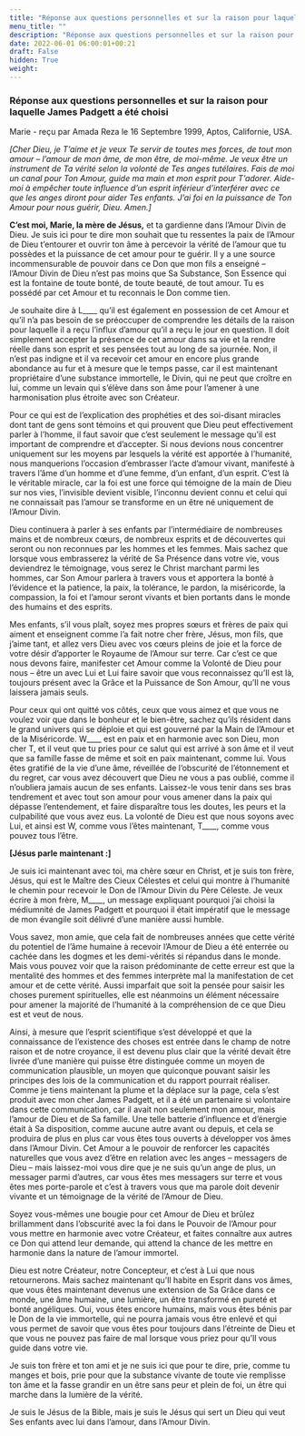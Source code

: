 ```yaml
---
title: "Réponse aux questions personnelles et sur la raison pour laquelle James Padgett a été choisi"
menu_title: ""
description: "Réponse aux questions personnelles et sur la raison pour laquelle James Padgett a été choisi"
date: 2022-06-01 06:00:01+00:21
draft: False
hidden: True
weight:
---
```

### Réponse aux questions personnelles et sur la raison pour laquelle James Padgett a été choisi

Marie - reçu par Amada Reza le 16 Septembre 1999, Aptos, Californie, USA.

*[Cher Dieu, je T’aime et je veux Te servir de toutes mes forces, de tout mon amour – l’amour de mon âme, de mon être, de moi-même. Je veux être un instrument de Ta vérité selon la volonté de Tes anges tutélaires. Fais de moi un canal pour Ton Amour, guide ma main et mon esprit pour T’adorer. Aide-moi à empêcher toute influence d’un esprit inférieur d’interférer avec ce que les anges diront pour aider Tes enfants. J’ai foi en la puissance de Ton Amour pour nous guérir, Dieu. Amen.]*

**C’est moi, Marie, la mère de Jésus,** et ta gardienne dans l’Amour Divin de Dieu. Je suis ici pour te dire mon souhait que tu ressentes la paix de l’Amour de Dieu t’entourer et ouvrir ton âme à percevoir la vérité de l’amour que tu possèdes et la puissance de cet amour pour te guérir. Il y a une source incommensurable de pouvoir dans ce Don que mon fils a enseigné – l’Amour Divin de Dieu n’est pas moins que Sa Substance, Son Essence qui est la fontaine de toute bonté, de toute beauté, de tout amour. Tu es possédé par cet Amour et tu reconnais le Don comme tien.

Je souhaite dire à L____ qu’il est également en possession de cet Amour et qu’il n’a pas besoin de se préoccuper de comprendre les détails de la raison pour laquelle il a reçu l’influx d’amour qu’il a reçu le jour en question. Il doit simplement accepter la présence de cet amour dans sa vie et la rendre réelle dans son esprit et ses pensées tout au long de sa journée. Non, il n’est pas indigne et il va recevoir cet amour en encore plus grande abondance au fur et à mesure que le temps passe, car il est maintenant propriétaire d’une substance immortelle, le Divin, qui ne peut que croître en lui, comme un levain qui s’élève dans son âme pour l’amener à une harmonisation plus étroite avec son Créateur.

Pour ce qui est de l’explication des prophéties et des soi-disant miracles dont tant de gens sont témoins et qui prouvent que Dieu peut effectivement parler à l’homme, il faut savoir que c’est seulement le message qu’il est important de comprendre et d’accepter. Si nous devions nous concentrer uniquement sur les moyens par lesquels la vérité est apportée à l’humanité, nous manquerions l’occasion d’embrasser l’acte d’amour vivant, manifesté à travers l’âme d’un homme et d’une femme, d’un enfant, d’un esprit. C’est là le véritable miracle, car la foi est une force qui témoigne de la main de Dieu sur nos vies, l’invisible devient visible, l’inconnu devient connu et celui qui ne connaissait pas l’amour se transforme en un être né uniquement de l’Amour Divin.

Dieu continuera à parler à ses enfants par l’intermédiaire de nombreuses mains et de nombreux cœurs, de nombreux esprits et de découvertes qui seront ou non reconnues par les hommes et les femmes. Mais sachez que lorsque vous embrasserez la vérité de Sa Présence dans votre vie, vous deviendrez le témoignage, vous serez le Christ marchant parmi les hommes, car Son Amour parlera à travers vous et apportera la bonté à l’évidence et la patience, la paix, la tolérance, le pardon, la miséricorde, la compassion, la foi et l’amour seront vivants et bien portants dans le monde des humains et des esprits.

Mes enfants, s’il vous plaît, soyez mes propres sœurs et frères de paix qui aiment et enseignent comme l’a fait notre cher frère, Jésus, mon fils, que j’aime tant, et allez vers Dieu avec vos cœurs pleins de joie et la force de votre désir d’apporter le Royaume de l’Amour sur terre. Car c’est ce que nous devons faire, manifester cet Amour comme la Volonté de Dieu pour nous – être un avec Lui et Lui faire savoir que vous reconnaissez qu’Il est là, toujours présent avec la Grâce et la Puissance de Son Amour, qu’Il ne vous laissera jamais seuls.

Pour ceux qui ont quitté vos côtés, ceux que vous aimez et que vous ne voulez voir que dans le bonheur et le bien-être, sachez qu’ils résident dans le grand univers qui se déploie et qui est gouverné par la Main de l’Amour et de la Miséricorde. W____ est en paix et en harmonie avec son Dieu, mon cher T, et il veut que tu pries pour ce salut qui est arrivé à son âme et il veut que sa famille fasse de même et soit en paix maintenant, comme lui. Vous êtes gratifié de la vie d’une âme, réveillée de l’obscurité de l’étonnement et du regret, car vous avez découvert que Dieu ne vous a pas oublié, comme il n’oubliera jamais aucun de ses enfants. Laissez-le vous tenir dans ses bras tendrement et avec tout son amour pour vous amener dans la paix qui dépasse l’entendement, et faire disparaître tous les doutes, les peurs et la culpabilité que vous avez eus. La volonté de Dieu est que nous soyons avec Lui, et ainsi est W, comme vous l’êtes maintenant, T____, comme vous pouvez tous l’être.

**[Jésus parle maintenant :]**

Je suis ici maintenant avec toi, ma chère sœur en Christ, et je suis ton frère, Jésus, qui est le Maître des Cieux Célestes et celui qui montre à l’humanité le chemin pour recevoir le Don de l’Amour Divin du Père Céleste. Je veux écrire à mon frère, M____, un message expliquant pourquoi j’ai choisi la médiumnité de James Padgett et pourquoi il était impératif que le message de mon évangile soit délivré d’une manière aussi humble.

Vous savez, mon amie, que cela fait de nombreuses années que cette vérité du potentiel de l’âme humaine à recevoir l’Amour de Dieu a été enterrée ou cachée dans les dogmes et les demi-vérités si répandus dans le monde. Mais vous pouvez voir que la raison prédominante de cette erreur est que la mentalité des hommes et des femmes interprète mal la manifestation de cet amour et de cette vérité. Aussi imparfait que soit la pensée pour saisir les choses purement spirituelles, elle est néanmoins un élément nécessaire pour amener la majorité de l’humanité à la compréhension de ce que Dieu est et veut de nous.

Ainsi, à mesure que l’esprit scientifique s’est développé et que la connaissance de l’existence des choses est entrée dans le champ de notre raison et de notre croyance, il est devenu plus clair que la vérité devait être livrée d’une manière qui puisse être distinguée comme un moyen de communication plausible, un moyen que quiconque pouvant saisir les principes des lois de la communication et du rapport pourrait réaliser. Comme je tiens maintenant la plume et la déplace sur la page, cela s’est produit avec mon cher James Padgett, et il a été un partenaire si volontaire dans cette communication, car il avait non seulement mon amour, mais l’amour de Dieu et de Sa famille. Une telle batterie d’influence et d’énergie était à Sa disposition, comme aucune autre avant ou depuis, et cela se produira de plus en plus car vous êtes tous ouverts à développer vos âmes dans l’Amour Divin. Cet Amour a le pouvoir de renforcer les capacités naturelles que vous avez d’être en relation avec les anges – messagers de Dieu – mais laissez-moi vous dire que je ne suis qu’un ange de plus, un messager parmi d’autres, car vous êtes mes messagers sur terre et vous êtes mes porte-parole et c’est à travers vous que ma parole doit devenir vivante et un témoignage de la vérité de l’Amour de Dieu.

Soyez vous-mêmes une bougie pour cet Amour de Dieu et brûlez brillamment dans l’obscurité avec la foi dans le Pouvoir de l’Amour pour vous mettre en harmonie avec votre Créateur, et faites connaître aux autres ce Don qui attend leur demande, qui attend la chance de les mettre en harmonie dans la nature de l’amour immortel.

Dieu est notre Créateur, notre Concepteur, et c’est à Lui que nous retournerons. Mais sachez maintenant qu’Il habite en Esprit dans vos âmes, que vous êtes maintenant devenus une extension de Sa Grâce dans ce monde, une âme humaine, une lumière, un être transformé en pureté et bonté angéliques. Oui, vous êtes encore humains, mais vous êtes bénis par le Don de la vie immortelle, qui ne pourra jamais vous être enlevé et qui vous permet de savoir que vous êtes pour toujours dans l’étreinte de Dieu et que vous ne pouvez pas faire de mal lorsque vous priez pour qu’Il vous guide dans votre vie.

Je suis ton frère et ton ami et je ne suis ici que pour te dire, prie, comme tu manges et bois, prie pour que la substance vivante de toute vie remplisse ton âme et la fasse grandir en un être sans peur et plein de foi, un être qui marche dans la lumière de la vérité.

Je suis le Jésus de la Bible, mais je suis le Jésus qui sert un Dieu qui veut Ses enfants avec lui dans l’amour, dans l’Amour Divin.
